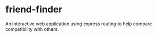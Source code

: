 # friend-finder
An interactive web application using express routing to help compare compatibility with others.

